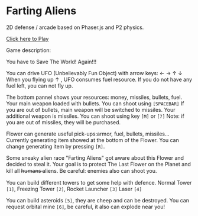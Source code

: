 Farting Aliens
=================

2D defense / arcade based on Phaser.js and P2 physics.

<a href="http://babruix.github.io/phaser-space-game/">Click here to Play</a>



Game description:

You have to Save The World!
Again!!!

You can drive UFO (Unbelievably Fun Object) with arrow keys: ← → ↑ ↓
When you flying up ↑ , UFO consumes fuel resource.
If you do not have any fuel left, you can not fly up.

The bottom pannel shows your resources: money, missiles, bullets, fuel.
Your main weapon loaded with bullets. You can shoot using `[SPACEBAR]`
If you are out of bullets, main weapon will be switched to missiles.
Your additional weapon is missiles. You can shoot using key `[M]` or `[7]`
Note: if you are out of missiles, they will be purchased.

Flower can generate useful pick-ups:armor, fuel, bullets, missiles...
Currently generating item showed at the bottom of the Flower.
You can change generating item by pressing `[R]`.

Some sneaky alien race "Farting Aliens" got aware about this Flower and decided to steal it.
Your goal is to protect The Last Flower on the Planet and kill all h̶u̶m̶a̶n̶s̶ aliens.
Be careful: enemies also can shoot you.

You can build different towers to get some help with defence.
Normal Tower `[1]`, Freezing Tower `[2]`, Rocket Launcher `[3]` Laser `[4]`

You can build asteroids `[5]`, they are cheep and can be destroyed.
You can request orbital mine `[6]`, be careful, it also can explode near you!
